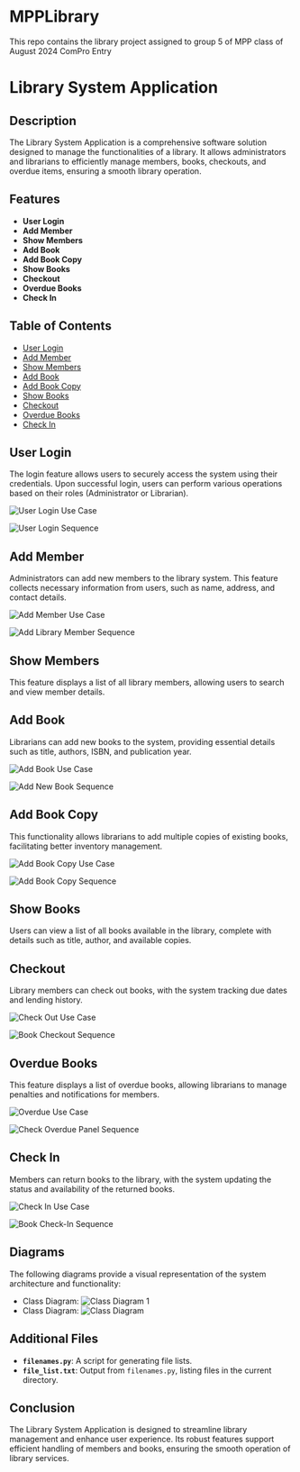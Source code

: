 # MPPLibrary
This repo contains the library project assigned to group 5 of MPP class of August 2024 ComPro Entry
# Library System Application

## Description
The Library System Application is a comprehensive software solution designed to manage the functionalities of a library. It allows administrators and librarians to efficiently manage members, books, checkouts, and overdue items, ensuring a smooth library operation.

## Features
- **User Login**
- **Add Member**
- **Show Members**
- **Add Book**
- **Add Book Copy**
- **Show Books**
- **Checkout**
- **Overdue Books**
- **Check In**

## Table of Contents
- [User Login](#user-login)
- [Add Member](#add-member)
- [Show Members](#show-members)
- [Add Book](#add-book)
- [Add Book Copy](#add-book-copy)
- [Show Books](#show-books)
- [Checkout](#checkout)
- [Overdue Books](#overdue-books)
- [Check In](#check-in)

## User Login
The login feature allows users to securely access the system using their credentials. Upon successful login, users can perform various operations based on their roles (Administrator or Librarian).

![User Login Use Case](docs/login%20USECASE.png)

![User Login Sequence](docs/User%20Login%20Sequence.png)

## Add Member
Administrators can add new members to the library system. This feature collects necessary information from users, such as name, address, and contact details.

![Add Member Use Case](docs/add%20member%20USECASE.png)

![Add Library Member Sequence](docs/Add%20Library%20Member%20Sequence.png)

## Show Members
This feature displays a list of all library members, allowing users to search and view member details.

## Add Book
Librarians can add new books to the system, providing essential details such as title, authors, ISBN, and publication year.

![Add Book Use Case](docs/add%20book%20USECASE.png)

![Add New Book Sequence](docs/Add%20New%20Book%20Sequence.png)

## Add Book Copy
This functionality allows librarians to add multiple copies of existing books, facilitating better inventory management.

![Add Book Copy Use Case](docs/add%20book%20copy%20USECASE.png)

![Add Book Copy Sequence](docs/Add%20Book%20Copy%20Sequence.png)

## Show Books
Users can view a list of all books available in the library, complete with details such as title, author, and available copies.

## Checkout
Library members can check out books, with the system tracking due dates and lending history.

![Check Out Use Case](docs/check%20out%20USECASE.png)

![Book Checkout Sequence](docs/Book%20Checkout%20Sequence.png)

## Overdue Books
This feature displays a list of overdue books, allowing librarians to manage penalties and notifications for members.

![Overdue Use Case](docs/overdue%20USECASE.png)

![Check Overdue Panel Sequence](docs/Check%20Overdue%20Panel%20Sequence.png)

## Check In
Members can return books to the library, with the system updating the status and availability of the returned books.

![Check In Use Case](docs/check%20in%20USECASE.png)

![Book Check-In Sequence](docs/Book%20Check-In%20Sequence.png)

## Diagrams
The following diagrams provide a visual representation of the system architecture and functionality:
- Class Diagram: ![Class Diagram 1](docs/class%20diag%201.png)
- Class Diagram: ![Class Diagram](docs/CLASS%20DIAG.png)

## Additional Files
- **`filenames.py`**: A script for generating file lists.
- **`file_list.txt`**: Output from `filenames.py`, listing files in the current directory.

## Conclusion
The Library System Application is designed to streamline library management and enhance user experience. Its robust features support efficient handling of members and books, ensuring the smooth operation of library services.
